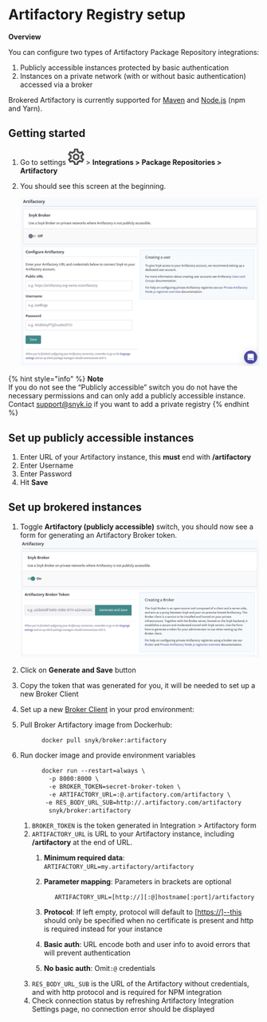# Artifactory Registry setup

**Overview**

You can configure two types of Artifactory Package Repository integrations:

1. Publicly accessible instances protected by basic authentication
2. Instances on a private network \(with or without basic authentication\) accessed via a broker

Brokered Artifactory is currently supported for [Maven](https://support.snyk.io/hc/en-us/articles/360005507418) and [Node.js](https://support.snyk.io/hc/en-us/articles/360007537418) \(npm and Yarn\).

## Getting started

1. Go to settings ![cog\_icon.png](../../.gitbook/assets/cog_icon.png) &gt; **Integrations &gt; Package Repositories &gt; Artifactory**
2. You should see this screen at the beginning.

   ![Screenshot\_2020-04-17\_at\_14.38.12.png](../../.gitbook/assets/screenshot_2020-04-17_at_14.38.12.png)

{% hint style="info" %}
**Note**  
If you do not see the “Publicly accessible” switch you do not have the necessary permissions and can only add a publicly accessible instance.  
Contact [support@snyk.io](mailto:support@snyk.io) if you want to add a private registry
{% endhint %}

## Set up publicly accessible instances

1. Enter URL of your Artifactory instance, this **must** end with **/artifactory**
2. Enter Username
3. Enter Password
4. Hit **Save**

## Set up brokered instances

1. Toggle **Artifactory \(publicly accessible\)** switch, you should now see a form for generating an Artifactory Broker token.   ![Screenshot\_2020-04-17\_at\_14.38.26.png](../../.gitbook/assets/screenshot_2020-04-17_at_14.38.26.png)
2. Click on **Generate and Save** button
3. Copy the token that was generated for you, it will be needed to set up a new Broker Client
4. Set up a new [Broker Client](https://support.snyk.io/hc/en-us/articles/360004032397) in your prod environment:
5. Pull Broker Artifactory image from Dockerhub:  

   ```text
         docker pull snyk/broker:artifactory
   ```

6. Run docker image and provide environment variables  

   ```text
         docker run --restart=always \
           -p 8000:8000 \
           -e BROKER_TOKEN=secret-broker-token \
           -e ARTIFACTORY_URL=:@.artifactory.com/artifactory \
          -e RES_BODY_URL_SUB=http://.artifactory.com/artifactory
           snyk/broker:artifactory
   ```

   1. `BROKER_TOKEN` is the token generated in Integration &gt; Artifactory form 
   2. `ARTIFACTORY_URL` is URL to your Artifactory instance, including **/artifactory** at the end of URL. 
      1. **Minimum required data**: `ARTIFACTORY_URL=my.artifactory/artifactory` 
      2. **Parameter mapping**: Parameters in brackets are optional

         ```text
            ARTIFACTORY_URL=[http://][:@]hostname[:port]/artifactory
         ```

      3. **Protocol**: If left empty, protocol will default to \[[https://\]--this](https://]--this) should only be specified when no certificate is present and http is required instead for your instance
      4. **Basic auth**: URL encode both and user info to avoid errors that will prevent authentication
      5. **No basic auth**: Omit`:@` credentials 
   3. `RES_BODY_URL_SUB` is the URL of the Artifactory without credentials, and with http protocol and is required for NPM integration 
   4. Check connection status by refreshing Artifactory Integration Settings page, no connection error should be displayed

